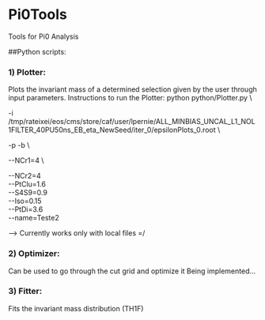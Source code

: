 # Pi0Tools
Tools for Pi0 Analysis

##Python scripts:
### 1) Plotter:
Plots the invariant mass of a determined selection given by the user through input parameters.
Instructions to run the Plotter:
python python/Plotter.py \

-i /tmp/rateixei/eos/cms/store/caf/user/lpernie/ALL_MINBIAS_UNCAL_L1_NOL1FILTER_40PU50ns_EB_eta_NewSeed/iter_0/epsilonPlots_0.root \

-p -b \

--NCr1=4 \

--NCr2=4 \
--PtClu=1.6 \
--S4S9=0.9 \
--Iso=0.15 \
--PtDi=3.6 \
--name=Teste2

--> Currently works only with local files =/

### 2) Optimizer:
Can be used to go through the cut grid and optimize it
Being implemented...

### 3) Fitter:
Fits the invariant mass distribution (TH1F)
